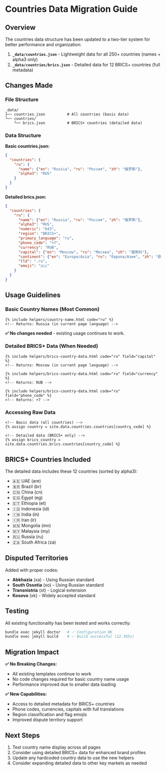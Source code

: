 # Countries Data Migration Guide

## Overview

The countries data structure has been updated to a two-tier system for better performance and organization:

1. **`_data/countries.json`** - Lightweight data for all 250+ countries (names + alpha3 only)
2. **`_data/countries/brics.json`** - Detailed data for 12 BRICS+ countries (full metadata)

## Changes Made

### File Structure
```
_data/
├── countries.json          # All countries (basic data)
└── countries/
    └── brics.json          # BRICS+ countries (detailed data)
```

### Data Structure

**Basic countries.json:**
```json
{
  "countries": {
    "ru": {
      "name": {"en": "Russia", "ru": "Россия", "zh": "俄罗斯"},
      "alpha3": "RUS"
    }
  }
}
```

**Detailed brics.json:**
```json
{
  "countries": {
    "ru": {
      "name": {"en": "Russia", "ru": "Россия", "zh": "俄罗斯"},
      "alpha3": "RUS",
      "numeric": "643",
      "region": "BRICS+",
      "primary_language": "ru",
      "phone_code": "+7",
      "currency": "RUB",
      "capital": {"en": "Moscow", "ru": "Москва", "zh": "莫斯科"},
      "continent": {"en": "Europe/Asia", "ru": "Европа/Азия", "zh": "欧洲/亚洲"},
      "tld": ".ru",
      "emoji": "🇷🇺"
    }
  }
}
```

## Usage Guidelines

### Basic Country Names (Most Common)
```liquid
{% include helpers/country-name.html code="ru" %}
<!-- Returns: Russia (in current page language) -->
```

**✅ No changes needed** - existing usage continues to work.

### Detailed BRICS+ Data (When Needed)
```liquid
{% include helpers/brics-country-data.html code="ru" field="capital" %}
<!-- Returns: Moscow (in current page language) -->

{% include helpers/brics-country-data.html code="ru" field="currency" %}
<!-- Returns: RUB -->

{% include helpers/brics-country-data.html code="ru" field="phone_code" %}
<!-- Returns: +7 -->
```

### Accessing Raw Data
```liquid
<!-- Basic data (all countries) -->
{% assign country = site.data.countries.countries[country_code] %}

<!-- Detailed data (BRICS+ only) -->
{% assign brics_country = site.data.countries.brics.countries[country_code] %}
```

## BRICS+ Countries Included

The detailed data includes these 12 countries (sorted by alpha3):
- 🇦🇪 UAE (are)
- 🇧🇷 Brazil (br) 
- 🇨🇳 China (cn)
- 🇪🇬 Egypt (eg)
- 🇪🇹 Ethiopia (et)
- 🇮🇩 Indonesia (id)
- 🇮🇳 India (in)
- 🇮🇷 Iran (ir)
- 🇲🇳 Mongolia (mn)
- 🇲🇾 Malaysia (my)
- 🇷🇺 Russia (ru)
- 🇿🇦 South Africa (za)

## Disputed Territories

Added with proper codes:
- **Abkhazia** (xa) - Using Russian standard
- **South Ossetia** (xo) - Using Russian standard  
- **Transnistria** (xt) - Logical extension
- **Kosovo** (xk) - Widely accepted standard

## Testing

All existing functionality has been tested and works correctly:
```bash
bundle exec jekyll doctor   # ✅ Configuration OK
bundle exec jekyll build    # ✅ Build successful (12.365s)
```

## Migration Impact

**✅ No Breaking Changes:**
- All existing templates continue to work
- No code changes required for basic country name usage
- Performance improved due to smaller data loading

**✅ New Capabilities:**
- Access to detailed metadata for BRICS+ countries
- Phone codes, currencies, capitals with full translations
- Region classification and flag emojis
- Improved dispute territory support

## Next Steps

1. Test country name display across all pages
2. Consider using detailed BRICS+ data for enhanced brand profiles
3. Update any hardcoded country data to use the new helpers
4. Consider expanding detailed data to other key markets as needed